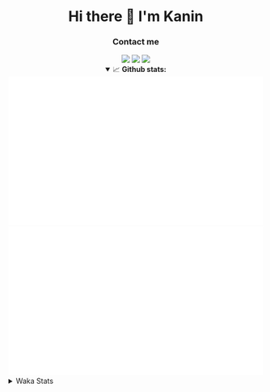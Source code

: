 <div align="center">
 <h1>Hi there 👋 I'm Kanin</h1>
 <h3>Contact me</h3>
 <a href="mailto:im@kanin.dev"><img src="https://img.shields.io/badge/gmail-%23D14836.svg?&style=for-the-badge&logo=gmail&logoColor=white"/></a>
 <a href="https://twitter.com/KaninTwt"><img src="https://img.shields.io/badge/twitter-%231DA1F2.svg?&style=for-the-badge&logo=twitter&logoColor=white"/></a>
 <a href="https://www.linkedin.com/in/KaninDev"><img src="https://img.shields.io/badge/linkedin-%230077B5.svg?&style=for-the-badge&logo=linkedin&logoColor=white"/></a>
<details open>
  <summary>📈 <b>Github stats:</b></summary>
  <img src="https://github.com/Kanin/Kanin/blob/master/scripts/GitHubStats/generated/overview.svg"/>
  <img src="https://github.com/Kanin/Kanin/blob/master/scripts/GitHubStats/generated/languages.svg"/>
</details>
</div>

<details>
 <summary>Waka Stats</summary>

<!--START_SECTION:waka-->
![Code Time](http://img.shields.io/badge/Code%20Time-2%2C232%20hrs%2049%20mins-blue)

![Profile Views](http://img.shields.io/badge/Profile%20Views-0-blue)

![Lines of code](https://img.shields.io/badge/From%20Hello%20World%20I%27ve%20Written-563.9%20thousand%20lines%20of%20code-blue)

**🐱 My GitHub Data** 

> 📦 105.6 kB Used in GitHub's Storage 
 > 
> 🏆 5 Contributions in the Year 2024
 > 
> 🚫 Not Opted to Hire
 > 
> 📜 24 Public Repositories 
 > 
> 🔑 13 Private Repositories 
 > 
**I'm an Early 🐤** 

```text
🌞 Morning                2332 commits        ██████░░░░░░░░░░░░░░░░░░░   25.95 % 
🌆 Daytime                2744 commits        ████████░░░░░░░░░░░░░░░░░   30.53 % 
🌃 Evening                2588 commits        ███████░░░░░░░░░░░░░░░░░░   28.80 % 
🌙 Night                  1323 commits        ████░░░░░░░░░░░░░░░░░░░░░   14.72 % 
```
📅 **I'm Most Productive on Monday** 

```text
Monday                   1742 commits        █████░░░░░░░░░░░░░░░░░░░░   19.38 % 
Tuesday                  1264 commits        ████░░░░░░░░░░░░░░░░░░░░░   14.06 % 
Wednesday                861 commits         ██░░░░░░░░░░░░░░░░░░░░░░░   09.58 % 
Thursday                 1370 commits        ████░░░░░░░░░░░░░░░░░░░░░   15.24 % 
Friday                   1512 commits        ████░░░░░░░░░░░░░░░░░░░░░   16.82 % 
Saturday                 885 commits         ██░░░░░░░░░░░░░░░░░░░░░░░   09.85 % 
Sunday                   1353 commits        ████░░░░░░░░░░░░░░░░░░░░░   15.06 % 
```


📊 **This Week I Spent My Time On** 

```text
🕑︎ Time Zone: America/New_York

💬 Programming Languages: 
Python                   3 hrs 45 mins       █████████████░░░░░░░░░░░░   50.93 % 
HTML                     2 hrs 5 mins        ███████░░░░░░░░░░░░░░░░░░   28.42 % 
JavaScript               26 mins             ██░░░░░░░░░░░░░░░░░░░░░░░   06.03 % 
virtualenv               21 mins             █░░░░░░░░░░░░░░░░░░░░░░░░   04.93 % 
Bash                     14 mins             █░░░░░░░░░░░░░░░░░░░░░░░░   03.30 % 

🔥 Editors: 
VS Code                  4 hrs 39 mins       ████████████████░░░░░░░░░   63.03 % 
PyCharm                  2 hrs 43 mins       █████████░░░░░░░░░░░░░░░░   36.97 % 

🐱‍💻 Projects: 
APIServer                4 hrs 39 mins       ████████████████░░░░░░░░░   63.03 % 
OhioBot                  2 hrs 24 mins       ████████░░░░░░░░░░░░░░░░░   32.63 % 
NailaSite                17 mins             █░░░░░░░░░░░░░░░░░░░░░░░░   04.01 % 
Unknown Project          0 secs              ░░░░░░░░░░░░░░░░░░░░░░░░░   00.21 % 
Groups                   0 secs              ░░░░░░░░░░░░░░░░░░░░░░░░░   00.12 % 

💻 Operating System: 
Windows                  7 hrs 23 mins       █████████████████████████   100.00 % 
```

**I Mostly Code in Python** 

```text
Python                   30 repos            ████████████████░░░░░░░░░   65.22 % 
Java                     4 repos             ██░░░░░░░░░░░░░░░░░░░░░░░   08.70 % 
TypeScript               2 repos             █░░░░░░░░░░░░░░░░░░░░░░░░   04.35 % 
HTML                     2 repos             █░░░░░░░░░░░░░░░░░░░░░░░░   04.35 % 
CSS                      1 repo              █░░░░░░░░░░░░░░░░░░░░░░░░   02.17 % 
```



**Timeline**

![Lines of Code chart](https://raw.githubusercontent.com/Kanin/Kanin/master/assets/bar_graph.png)


 Last Updated on 13/01/2024 17:33:30 UTC
<!--END_SECTION:waka-->
</details>

